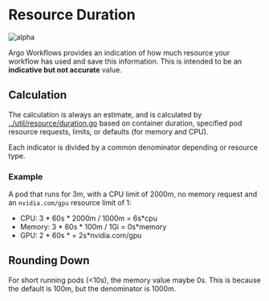 # Resource Duration

![alpha](assets/alpha.svg)

Argo Workflows provides an indication of how much resource your workflow has used and save this information. This is intended to be an **indicative but not accurate** value. 

## Calculation

The calculation is always an estimate, and is calculated by [../util/resource/duration.go](../util/resource/duration.go) based on container duration, specified pod resource requests, limits, or defaults (for memory and CPU). 

Each indicator is divided by a common denominator depending or resource type.

### Example

A pod that runs for 3m, with a CPU limit of 2000m, no memory request and an `nvidia.com/gpu` resource limit of 1:

* CPU: 3 * 60s * 2000m / 1000m = 6s*cpu
* Memory: 3 * 60s * 100m / 1Gi = 0s*memory 
* GPU: 2 * 60s * = 2s*nvidia.com/gpu

## Rounding Down

For short running pods (<10s), the memory value maybe 0s. This is because the default is 100m, but the denominator is 1000m. 